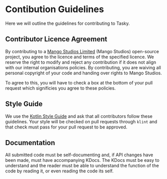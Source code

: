 # Contibution Guidelines

Here we will outline the guidelines for contributing to Tasky.

## Contributor Licence Agreement
By contributing to a [Mango Studios Limited](https://mangostudios.uk) (Mango Studios) open-source project, you agree to the licence and terms of the specified licence.
We reserve the right to modify and reject any contribution if it does not align with our internal organisations policies. By contributing, you are
waiving all personal copyright of your code and handing over rights to Mango Studios.

To agree to this, you will have to check a box at the bottom of your pull request which significies you agree to these policies.

## Style Guide
We use the [Kotlin Style Guide](https://kotlinlang.org/docs/coding-conventions.html) and ask that all contributors follow these guidelines. 
Your style will be checked on pull requests through `klint` and that check must pass for your pull request to be approved.

## Documentation
All submitted code must be self-documenting and, if API changes have been made, must have accompanying KDocs. The KDocs must be easy to 
understand and the reader must be able to understand the function of the code by reading it, or even reading the code its self.
